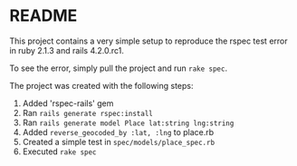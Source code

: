 # README

This project contains a very simple setup to reproduce the rspec test error in ruby 2.1.3 and rails 4.2.0.rc1.

To see the error, simply pull the project and run `rake spec`.

The project was created with the following steps:

1. Added 'rspec-rails' gem
2. Ran `rails generate rspec:install`
3. Ran `rails generate model Place lat:string lng:string`
4. Added `reverse_geocoded_by :lat, :lng` to place.rb
5. Created a simple test in `spec/models/place_spec.rb`
6. Executed `rake spec`
